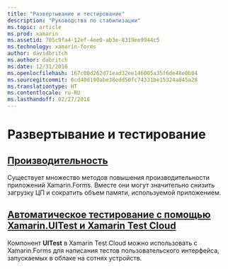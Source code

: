 ```yaml
---
title: "Развертывание и тестирование"
description: "Руководства по стабилизации"
ms.topic: article
ms.prod: xamarin
ms.assetid: 705c9fa4-12ef-4ee0-ab3e-8319ee9944c5
ms.technology: xamarin-forms
author: davidbritch
ms.author: dabritch
ms.date: 12/31/2016
ms.openlocfilehash: 167c00d262d71ead32ee146005a35f6de48e0b04
ms.sourcegitcommit: 6cd40d190abe38edd50fc74331be15324a845a28
ms.translationtype: HT
ms.contentlocale: ru-RU
ms.lasthandoff: 02/27/2018
---
```

# <a name="deployment-and-testing"></a>Развертывание и тестирование

## <a name="performanceperformancemd"></a>[Производительность](performance.md)

Существует множество методов повышения производительности приложений Xamarin.Forms. Вместе они могут значительно снизить загрузку ЦП и сократить объем памяти, используемой приложением.

## <a name="automated-testing-with-xamarinuitest-and-xamarin-test-clouduitest-and-test-cloudmd"></a>[Автоматическое тестирование с помощью Xamarin.UITest и Xamarin Test Cloud](uitest-and-test-cloud.md)

Компонент **UITest** в Xamarin Test Cloud можно использовать с Xamarin.Forms для написания тестов пользовательского интерфейса, запускаемых в облаке на сотнях устройств.
